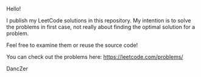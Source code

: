 Hello!

I publish my LeetCode solutions in this repository. My intention is to solve the problems in first case, not really about finding the optimal solution for a problem.

Feel free to examine them or reuse the source code!

You can check out the problems here: https://leetcode.com/problems/

DancZer
